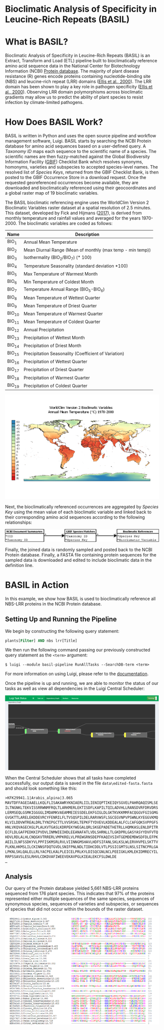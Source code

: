 # Bioclimatic Analysis of Specificity in Leucine-Rich Repeats (BASIL)

# What is BASIL?
Bioclimatic Analysis of Specificity in Leucine-Rich Repeats (BASIL) is an Extract, Transform and Load (ETL) pipeline built to bioclimatically reference amino acid sequence data in the National Center for Biotechnology Information (NCBI) [Protein database][1]. The majority of plant disease resistance (R) genes encode proteins containing nucleotide-binding site (NBS) and leucine-rich repeat (LRR) domains ([Ellis et al., 2000][2]). The LRR domain has been shown to play a key role in pathogen specificity ([Ellis et al., 2000][2]). Observing LRR domain polymorphisms across bioclimatic gradients may allow us to predict the ability of plant species to resist infection by climate-limited pathogens.

# How Does BASIL Work?
BASIL is written in Python and uses the open source pipeline and workflow management software, Luigi. BASIL starts by searching the NCBI Protein database for amino acid sequences based on a user-defined query. A *Taxonomy ID* maps each sequence to the scientific name of a species. The scientific names are then fuzzy-matched against the Global Biodiversity Information Facility ([GBIF][3]) Checklist Bank which resolves synonyms, homonyms, varieties and subspecies to accepted species-level names. The resolved list of *Species Keys*, returned from the GBIF Checklist Bank, is then posted to the GBIF Occurrence Store in a download request. Once the requested georeferenced occurrences become available, they are downloaded and bioclimatically referenced using their geocoordinates and a global raster map of 19 bioclimatic variables.

The BASIL bioclimatic referencing engine uses the WorldClim Version 2 Bioclimatic Variables raster dataset at a spatial resolution of 2.5 minutes. This dataset, developed by Fick and Hijmans ([2017][4]), is derived from monthly temperature and rainfall values and averaged for the years 1970-2000. The bioclimatic variables are coded as follows:

Name | Description
------------ | -------------
BIO<sub>1</sub>|Annual Mean Temperature
BIO<sub>2</sub>|Mean Diurnal Range (Mean of monthly (max temp - min temp))
BIO<sub>3</sub>|Isothermality (BIO<sub>2</sub>/BIO<sub>7</sub>) (* 100)
BIO<sub>4</sub>|Temperature Seasonality (standard deviation *100)
BIO<sub>5</sub>|Max Temperature of Warmest Month
BIO<sub>6</sub>|Min Temperature of Coldest Month
BIO<sub>7</sub>|Temperature Annual Range (BIO<sub>5</sub>-BIO<sub>6</sub>)
BIO<sub>8</sub>|Mean Temperature of Wettest Quarter
BIO<sub>9</sub>|Mean Temperature of Driest Quarter
BIO<sub>10</sub>|Mean Temperature of Warmest Quarter
BIO<sub>11</sub>|Mean Temperature of Coldest Quarter
BIO<sub>12</sub>|Annual Precipitation
BIO<sub>13</sub>|Precipitation of Wettest Month
BIO<sub>14</sub>|Precipitation of Driest Month
BIO<sub>15</sub>|Precipitation Seasonality (Coefficient of Variation)
BIO<sub>16</sub>|Precipitation of Wettest Quarter
BIO<sub>17</sub>|Precipitation of Driest Quarter
BIO<sub>18</sub>|Precipitation of Warmest Quarter
BIO<sub>19</sub>|Precipitation of Coldest Quarter

![Map of WorldClim Version 2](WorldClim2.png)


Next, the bioclimatically referenced occurrences are aggregated by *Species Key* using the mean value of each bioclimatic variable and linked back to their corresponding amino acid sequences according to the following relationships:

![Relationship Diagram](Diagram1.png)

Finally, the joined data is randomly sampled and posted back to the NCBI Protein database. Finally, a FASTA file containing protein sequences for the sampled data is downloaded and edited to include bioclimatic data in the definition line.

# BASIL in Action
In this example, we show how BASIL is used to bioclimatically reference all NBS-LRR proteins in the NCBI Protein database.

## Setting Up and Running the Pipeline
We begin by constructing the following query statement:
```sql
plants[Filter] AND nbs lrr[Title]
```
We then run the following command passing our previously constructed query statement as the `<term>` argument:
```
$ luigi --module basil-pipeline RunAllTasks --SearchDB-term <term>
```
For more information on using Luigi, please refer to the [documentation][5].

Once the pipeline is up and running, we are able to monitor the status of our tasks as well as view all dependencies in the Luigi Central Scheduler:

![Dependency Graph]( dependency-graph-screenshot.PNG)

When the Central Scheduler shows that all tasks have completed successfully, our output data is saved in the file `data\edited-fasta.fasta` and should look something like this:

```
>KFK29941.1|Arabis_alpina|3.065
MAVTDFFAGEIAAELLKQLFLISAKAWRYKNIAERLIILIENIQPTIKEIQYSGVELPAHRQAQISMLSE
ILTNGNKLTEKVISSRRWNMFRQLTLARKMERLEKTISDFLKAPILTQILADVHLLRANSDVRFDRVDRS
LERMSEQLGSMKIGGGGLIMDAMKVAEAMMEIESSDELEKFGIGLDLGKTKVKKMMFACQGGVFGISGMG
GVGKTTLARELEKDDEVRCYFENRILFLTVSQSPILDELRARVWSFLSGCEGVNPVPSWNLKYEGGVKMQ
KLVILDDVWTREALDRLTYNIPGCTTLVVSRSKLTEPKFTYDVEVLKDDEALALFCLCAFGQKSVPPGFS
HNLVKQVAGECKGLPLALKVTGASLKDRPEKYWEGALQRLSKGEPADETHETRLLHQMKASLENLDPITR
ECFLDLGAFPEDKKIPVDVLINMWIEIHDLEEANAFATLVDLSHRNLLTLGKDPRLGASYASYYDVFVTQ
HDVLRDLALHLCNQGKVTRRERLVMPKRELVLPREWGRNSDEPFKAQIVSIHTGEMDEMDWSDFDLEFPK
AEILILNFSSDKYVLPPFISKMSRLRVLVIINNGMSHAVLHDFSIFANLSKLKSLWLERVHVPELSKTTV
PLKNLHKMSLILCKINNSFDQTGVDLSNIFPNLNDLTIDHCDDLVTLPSSICGMTSLNSLSITNCPRLGA
LPKNLSKLQALELLRLYACPELKALPLEICELPRLKYLDISQCGNLNCLPEEIGKLKMLEKIDMRECYIL
RRPSSAVSLESLRHVLCDKDVAFIWEEVEKAVPGLKIEALEKCFSLDWLDE
…
```

## Analysis
Our query of the Protein database yielded 5,661 NBS-LRR proteins sequenced from 176 plant species. This indicates that 97% of the proteins represented either multiple sequences of the same species, sequences of synonymous species, sequences of varieties and subspecies, or sequences of species that did not occur within the bounds of the raster dataset.

![Multiple Sequence Alignment](MSA.png)

[1]: https://www.ncbi.nlm.nih.gov/protein
[2]: https://doi.org/10.1016/S1369-5266(00)00080-7
[3]: https://www.gbif.org
[4]: http://worldclim.org/version2
[5]: https://luigi.readthedocs.io/en/stable




